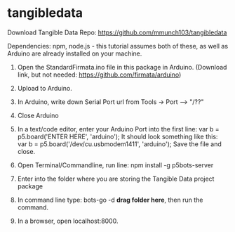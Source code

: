# tangibledata

Download Tangible Data Repo: https://github.com/mmunch103/tangibledata

Dependencies: npm, node.js - this tutorial assumes both of these, as well as Arduino are already installed on your machine.

1. Open the StandardFirmata.ino file in this package in Arduino.
(Download link, but not needed: https://github.com/firmata/arduino)

2. Upload to Arduino. 

3. In Arduino, write down Serial Port url from Tools -> Port --> "/??"

4. Close Arduino 

5. In a text/code editor, enter your Arduino Port into the first line: var b = p5.board('ENTER HERE', 'arduino');
   It should look something like this: var b = p5.board('/dev/cu.usbmodem1411', 'arduino'); 
   Save the file and close.

6. Open Terminal/Commandline, run line:
		npm install -g p5bots-server

7. Enter into the folder where you are storing the Tangible Data project package

7. In command line type: bots-go -d **drag folder here**, then run the command.

8. In a browser, open localhost:8000.

